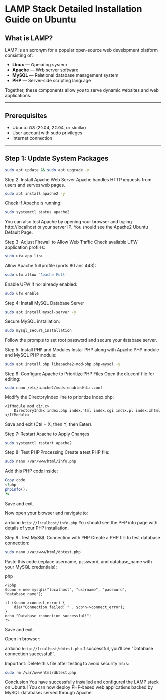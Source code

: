 # LAMP Stack Detailed Installation Guide on Ubuntu

## What is LAMP?

LAMP is an acronym for a popular open-source web development platform consisting of:
- **Linux** — Operating system
- **Apache** — Web server software
- **MySQL** — Relational database management system
- **PHP** — Server-side scripting language

Together, these components allow you to serve dynamic websites and web applications.

---

## Prerequisites

- Ubuntu OS (20.04, 22.04, or similar)
- User account with sudo privileges
- Internet connection

---

## Step 1: Update System Packages

```bash
sudo apt update && sudo apt upgrade -y
```

Step 2: Install Apache Web Server
Apache handles HTTP requests from users and serves web pages.

```bash
sudo apt install apache2 -y
```
Check if Apache is running:

```bash
sudo systemctl status apache2
```
You can also test Apache by opening your browser and typing http://localhost or your server IP. You should see the Apache2 Ubuntu Default Page.

Step 3: Adjust Firewall to Allow Web Traffic
Check available UFW application profiles:

```bash
sudo ufw app list
```

Allow Apache full profile (ports 80 and 443):

```bash
sudo ufw allow 'Apache Full'
```

Enable UFW if not already enabled:

```bash
sudo ufw enable
```
Step 4: Install MySQL Database Server
```bash
sudo apt install mysql-server -y
```
Secure MySQL installation:

```bash
sudo mysql_secure_installation
```
Follow the prompts to set root password and secure your database server.

Step 5: Install PHP and Modules
Install PHP along with Apache PHP module and MySQL PHP module:

```bash
sudo apt install php libapache2-mod-php php-mysql -y
```
Step 6: Configure Apache to Prioritize PHP Files
Open the dir.conf file for editing:

```bash
sudo nano /etc/apache2/mods-enabled/dir.conf
```
Modify the DirectoryIndex line to prioritize index.php:

```apacheconf
<IfModule mod_dir.c>
    DirectoryIndex index.php index.html index.cgi index.pl index.xhtml
</IfModule>
```
Save and exit (Ctrl + X, then Y, then Enter).

Step 7: Restart Apache to Apply Changes
```bash
sudo systemctl restart apache2
```
Step 8: Test PHP Processing
Create a test PHP file:

```bash
sudo nano /var/www/html/info.php
```
Add this PHP code inside:

```php
Copy code
<?php
phpinfo();
?>
```
Save and exit.

Now open your browser and navigate to:

arduino
```http://localhost/info.php```
You should see the PHP info page with details of your PHP installation.

Step 9: Test MySQL Connection with PHP
Create a PHP file to test database connection:

```bash
sudo nano /var/www/html/dbtest.php
```
Paste this code (replace username, password, and database_name with your MySQL credentials):

php
```
<?php
$conn = new mysqli("localhost", "username", "password", "database_name");

if ($conn->connect_error) {
    die("Connection failed: " . $conn->connect_error);
}
echo "Database connection successful!";
?>
```
Save and exit.

Open in browser:

arduino
```http://localhost/dbtest.php```
If successful, you’ll see “Database connection successful!”.

Important: Delete this file after testing to avoid security risks:

```bash
sudo rm /var/www/html/dbtest.php
```
Conclusion
You have successfully installed and configured the LAMP stack on Ubuntu! You can now deploy PHP-based web applications backed by MySQL databases served through Apache.
